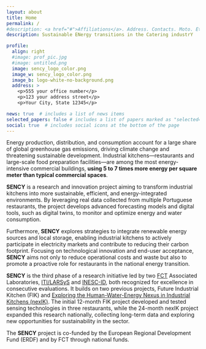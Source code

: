 ```yaml
---
layout: about
title: Home
permalink: /
#description: <a href="#">Affiliations</a>. Address. Contacts. Moto. Etc.
description: Sustainable ENergy transitions in the Catering industrY

profile:
  align: right
  #image: prof_pic.jpg
  #image: untitled.png
  image: sency_logo_color.png
  image_w: sency_logo_color.png
  image_b: logo-white-no-background.png
  address: >
    <p>555 your office number</p>
    <p>123 your address street</p>
    <p>Your City, State 12345</p>

news: true  # includes a list of news items
selected_papers: false # includes a list of papers marked as "selected={true}"
social: true  # includes social icons at the bottom of the page
---
```


<div class='specialParagraph' markdown='1'>

Energy production, distribution, and consumption account for a large share of global greenhouse gas emissions, driving climate change and threatening sustainable development. Industrial kitchens—restaurants and large-scale food preparation facilities—are among the most energy-intensive commercial buildings, **using 5 to 7 times more energy per square meter than typical commercial spaces**.

**SENCY** is a research and innovation project aiming to transform industrial kitchens into more sustainable, efficient, and energy-integrated environments. By leveraging real data collected from multiple Portuguese restaurants, the project develops advanced forecasting models and digital tools, such as digital twins, to monitor and optimize energy and water consumption.

Furthermore, **SENCY** explores strategies to integrate renewable energy sources and local storage, enabling industrial kitchens to actively participate in electricity markets and contribute to reducing their carbon footprint. Focusing on technological innovation and end-user acceptance, **SENCY** aims not only to reduce operational costs and waste but also to promote a proactive role for restaurants in the national energy transition.

**SENCY** is the third phase of a research initiative led by two [FCT](https://www.fct.pt/) Associated Laboratories, [ITI/LARSyS](https://www.ITI.larsys.pt) and [INESC-ID](https://www.inesc-id.pt/), both recognized for excellence in consecutive evaluations. It builds on two previous projects, Future Industrial Kitchen (FIK) and [Exploring the Human-Water-Energy Nexus in Industrial Kitchens (nexIK)](https://nexik.tecnico.ulisboa.pt). The initial 12-month FIK project developed and tested sensing technologies in three restaurants, while the 24-month nexIK project expanded this research nationally, collecting long-term data and exploring new opportunities for sustainability in the sector.


The **SENCY** project is co-funded by the European Regional Development Fund (ERDF) and by FCT through national funds.


</div>